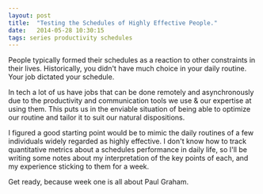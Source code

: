 ```yaml
---
layout: post
title:  "Testing the Schedules of Highly Effective People."
date:   2014-05-28 10:30:15
tags: series productivity schedules
---
```


People typically formed their schedules as a reaction to other constraints in their lives. Historically, you didn't have much choice in your daily routine. Your job dictated your schedule. 

In tech a lot of us have jobs that can be done remotely and asynchronously due to the productivity and communication tools we use & our expertise at using them. This puts us in the enviable situation of being able to optimize our routine and tailor it to suit our natural dispositions.

I figured a good starting point would be to mimic the daily routines of a few individuals widely regarded as highly effective. I don't know how to track quantitative metrics about a schedules performance in daily life, so I'll be writing some notes about my interpretation of the key points of each, and my experience sticking to them for a week.

Get ready, because week one is all about Paul Graham.

